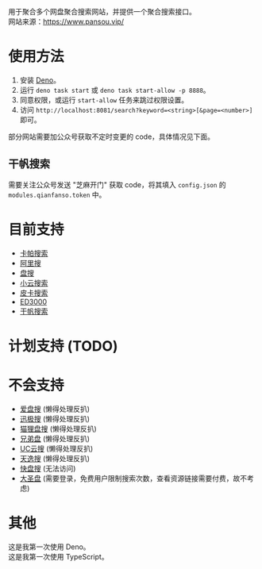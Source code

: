 用于聚合多个网盘聚合搜索网站，并提供一个聚合搜索接口。  
网站来源：https://www.pansou.vip/


# 使用方法
1. 安装 [Deno](https://github.com/denoland/deno)。
2. 运行 `deno task start` 或 `deno task start-allow -p 8888`。
3. 同意权限，或运行 `start-allow` 任务来跳过权限设置。
4. 访问 `http://localhost:8081/search?keyword=<string>[&page=<number>]` 即可。

部分网站需要加公众号获取不定时变更的 code，具体情况见下面。

## 干帆搜索
需要关注公众号发送 "芝麻开门" 获取 code，将其填入 `config.json` 的 `modules.qianfanso.token` 中。


# 目前支持
- [卡帕搜索](https://www.cuppaso.com/)
- [阿里搜](https://aliso.cc/)
- [盘搜](https://panso.pro/)
- [小云搜索](https://www.yunso.net/)
- [皮卡搜索](https://www.pikaso.top/)
- [ED3000](https://www.ed3000.com/)
- [干帆搜索](https://pan.qianfan.app/)


# 计划支持 (TODO)


# 不会支持
- [爱盘搜](https://aipanso.com/) (懒得处理反扒)
- [迅极搜](https://xunjiso.com/) (懒得处理反扒)
- [猫狸盘搜](https://www.alipansou.com/) (懒得处理反扒)
- [兄弟盘](https://xiongdipan.com/) (懒得处理反扒)
- [UC云搜](https://ucyunso.com/) (懒得处理反扒)
- [天逸搜](https://www.tianyiso.com/) (懒得处理反扒)
- [快盘搜](https://www.kpanso.com/) (无法访问)
- [大圣盘](https://www.dashengpan.com/) (需要登录，免费用户限制搜索次数，查看资源链接需要付费，故不考虑)


# 其他
这是我第一次使用 Deno。  
这是我第一次使用 TypeScript。
